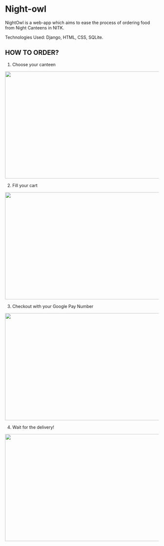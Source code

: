 # Night-owl

NightOwl is a web-app which aims to ease the process of ordering food from Night Canteens in NITK.

Technologies Used: Django, HTML, CSS, SQLite.



## HOW TO ORDER?

1. Choose your canteen
<img src="https://user-images.githubusercontent.com/43881774/77106261-cd207c00-6a44-11ea-9ac9-2581248e3427.JPG" width="650" height="350" />

2. Fill your cart
<img src="https://user-images.githubusercontent.com/43881774/77106269-d01b6c80-6a44-11ea-9b45-144893400114.JPG" width="650" height="350" />

3. Checkout with your Google Pay Number
<img src="https://user-images.githubusercontent.com/43881774/77106284-d6a9e400-6a44-11ea-973c-abd3426cd728.JPG" width="650" height="350" />

4. Wait for the delivery!
<img src="https://user-images.githubusercontent.com/43881774/77106292-d873a780-6a44-11ea-8d2f-a8b78c033cca.jpg" width="650" height="350" />
